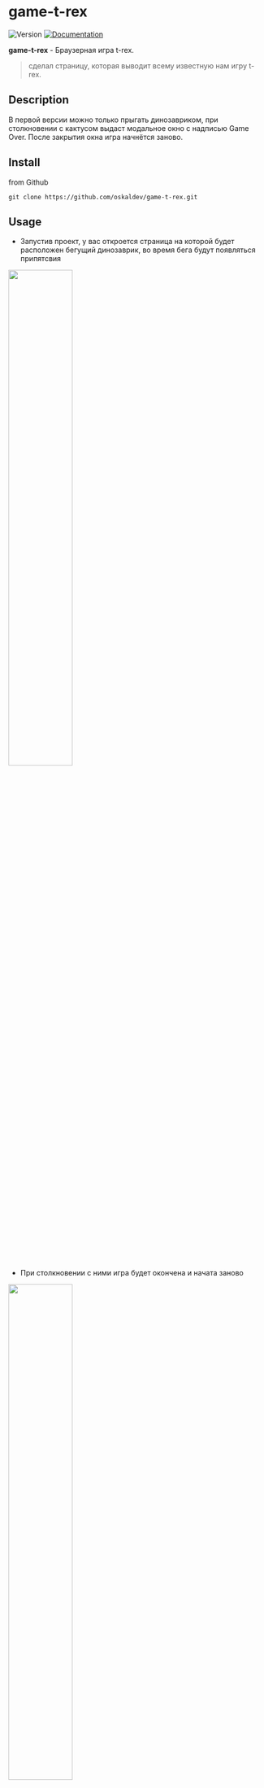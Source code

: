 # game-t-rex
<p>
  <img alt="Version" src="https://img.shields.io/badge/version-1.0.0-blue.svg?cacheSeconds=2592000" />
  <a href="https://github.com/oskaldev/random-colors#readme" target="_blank">
    <img alt="Documentation" src="https://img.shields.io/badge/documentation-yes-brightgreen.svg" />
  </a>
</p>

**game-t-rex** - Браузерная игра t-rex. 
> сделал страницу, которая выводит всему известную нам игру t-rex. 

## Description
В первой версии можно только прыгать динозавриком, при столкновении с кактусом выдаст модальное окно с надписью Game Over. 
После закрытия окна игра начнётся заново.  

## Install

from Github
```Github
git clone https://github.com/oskaldev/game-t-rex.git
```
## Usage

- Запустив проект, у вас откроется страница на которой будет расположен бегущий динозаврик, во время бега будут появляться припятсвия 

<img src="https://user-images.githubusercontent.com/67880047/225931500-8ac4031e-e43a-4011-a018-3ba14083f59a.png" width=50% height=50%>

- При столкновении с ними игра будет окончена и начата заново 

<img src="https://user-images.githubusercontent.com/67880047/225931267-666fc4e6-f78c-495e-a00f-c4c99cb8c02f.png" width=50% height=50%>

- Чтобы их избежать нужно прыгать - кнопка пробела(space)

<img src="https://user-images.githubusercontent.com/67880047/225931666-df5c124e-0e08-40c6-8a6b-19a274e3f0de.png" width=50% height=50%>

## Author

👤 **oskaldev**

* Github: [@oskaldev](https://github.com/oskaldev)
* LinkedIn: [@oskaldev](https://linkedin.com/in/oskaldev)
* Telegram: [@oskaldev](https://t.me/oskaldev)
